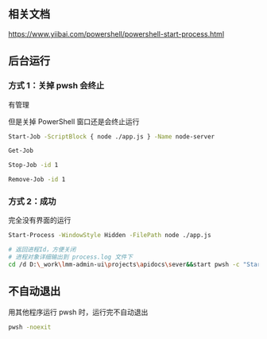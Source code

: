 ## 相关文档

https://www.yiibai.com/powershell/powershell-start-process.html

## 后台运行

### 方式 1：关掉 pwsh 会终止

有管理

但是关掉 PowerShell 窗口还是会终止运行

```sh
Start-Job -ScriptBlock { node ./app.js } -Name node-server

Get-Job

Stop-Job -id 1

Remove-Job -id 1

```

### 方式 2：成功

完全没有界面的运行

```sh
Start-Process -WindowStyle Hidden -FilePath node ./app.js

# 返回进程Id，方便关闭
# 进程对象详细输出到 process.log 文件下
cd /d D:\_work\lmm-admin-ui\projects\apidocs\sever&&start pwsh -c "Start-Process -WindowStyle Hidden -FilePath node ./app.js -PassThru -Wait -RedirectStandardOutput out.log|out-file -filepath ./process.log"

```

## 不自动退出

用其他程序运行 pwsh 时，运行完不自动退出

```sh
pwsh -noexit
```
